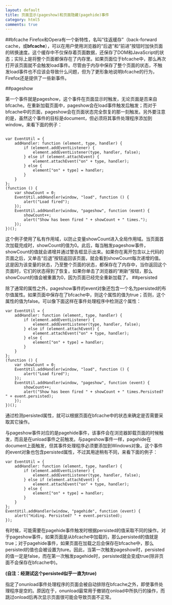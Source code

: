 ```yaml
---
layout: default
title: 页面显示(pageshow)和页面隐藏(pagehide)事件
category: html5
comments: true
---
```


##bfcache
Firefox和Opera有一个新特性，名叫“往返缓存”（back-forward cache，或**bfcache**），可以在用户使用浏览器的“后退”和“前进”按钮时加快页面的转换速度。这个缓存中不仅保存着页面数据，还保存了DOM和JavaScript的状态；实际上是将整个页面都保存在了内存里。如果页面位于bfcache中，那么再次打开该页面就不会触发load事件。尽管由于内存中保存了整个页面的状态，不触发load事件也不应该会导致什么问题，但为了更形象地说明bfcache的行为，Firefox还是提供了一些新事件。

##pageshow

第一个事件就是pageshow，这个事件在页面显示时触发，无论页面是否来自bfcache。在重新加载页面中，pageshow会在load事件触发后触发；而对于bfcache中的页面，pageshow会在页面状态完全恢复的那一刻触发。另外要注意的是，虽然这个事件的目标是document，但必须将其事件处理程序添加到window。来看下面的例子：

```

var EventUtil = {
    addHandler: function (element, type, handler) {
        if (element.addEventListener) {
            element.addEventListener(type, handler, false);
        } else if (element.attachEvent) {
            element.attachEvent("on" + type, handler);
        } else {
            element["on" + type] = handler;
        }
    }
};
(function () {
    var showCount = 0;
    EventUtil.addHandler(window, "load", function () {
        alert("Load fired");
    });
    EventUtil.addHandler(window, "pageshow", function (event) {
        showCount++;
        alert("Show has been fired " + showCount + " times.");
    });
})();
```

这个例子使用了私有作用域，以防止变量showCount进入全局作用域。当页面首次加载完成时，showCount的值为0。此后，每当触发pageshow事件，showCount的值就会递增并通过警告框显示出来。如果你在离开包含以上代码的页面之后，又单击“后退”按钮返回该页面，就会看到showCount每次递增的值。这是因为该变量的状态，乃至整个页面的状态，都保存在了内存中，当你返回这个页面时，它们的状态得到了恢复。如果你单击了浏览器的“刷新”按钮，那么showCount的值会被重置为0，因为页面已经完全重新加载了。
##persisted

除了通常的属性之外，pageshow事件的event对象还包含一个名为persisted的布尔值属性。如果页面中保存在了bfcache中，则这个属性的值为true；否则，这个属性的值为false。可以像下面这样在事件处理程序中检测这个属性：

```
var EventUtil = {
    addHandler: function (element, type, handler) {
        if (element.addEventListener) {
            element.addEventListener(type, handler, false);
        } else if (element.attachEvent) {
            element.attachEvent("on" + type, handler);
        } else {
            element["on" + type] = handler;
        }
    }
};
(function () {
    var showCount = 0;
    EventUtil.addHandler(window, "load", function () {
        alert("Load fired");
    });
    EventUtil.addHandler(window, "pageshow", function (event) {
        showCount++;
        alert("Show has been fired " + showCount + " times.Persisted? " + event.persisted);
    });
})();
```

通过检测persisted属性，就可以根据页面在bfcache中的状态来确定是否需要采取其它操作。

与pageshow事件对应的是pagehide事件，该事件会在浏览器卸载页面的时候触发，而且是在unload事件之前触发。与pageshow事件一样，pagehide在document上面触发，但其事件处理程序必须要添加到Windows对象。这个事件的event对象也包含persisted属性，不过其用途稍有不同，来看下面的例子：

```
var EventUtil = {
    addHandler: function (element, type, handler) {
        if (element.addEventListener) {
            element.addEventListener(type, handler, false);
        } else if (element.attachEvent) {
            element.attachEvent("on" + type, handler);
        } else {
            element["on" + type] = handler;
        }
    }
};
EventUtil.addHandler(window, "pagehide", function (event) {
    alert("Hiding. Persisted? " + event.persisted);
});
```

有时候，可能需要在pagehide事件触发时根据persisted的值采取不同的操作。对于pageshow事件，如果页面是从bfcache中加载的，那么persisted的值就是true；对于pagehide事件，如果页面在加载之后会保存在bfcache中，那么persisted的值也会被设置为ture。因此，当第一次触发pageshow时，persisted的值一定是false，而在第一次触发pagehide时，persisted就会变成true(除非页面不会保存在bfcache中)。

**(自注：经测试这个persisted似乎一直为true)**

指定了onunload事件处理程序的页面会被自动排除在bfcache之外，即使事件处理程序是空的。原因在于，onunload最常用于撤销在onload中所执行的操作，而跳过onload后再次显示页面很可能会导致页面不正常。